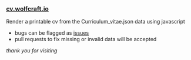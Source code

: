 ### [cv.wolfcraft.io](http://ridingwolf.github.io)

Render a printable cv from the Curriculum_vitae.json data using javascript

- bugs can be flagged as [issues](https://github.com/ridingwolf/ridingwolf.github.io/issues)
- pull requests to fix missing or invalid data will be accepted

_thank you for visiting_
